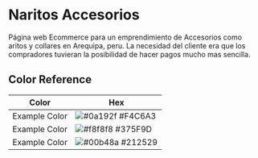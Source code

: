 
# Naritos Accesorios 

Página web Ecommerce para un emprendimiento de Accesorios como aritos y collares en Arequipa, peru. La necesidad del cliente era que los compradores tuvieran la posibilidad de hacer pagos mucho mas sencilla.



## Color Reference

| Color             | Hex                                                                |
| ----------------- | ------------------------------------------------------------------ |
| Example Color | ![#0a192f](https://via.placeholder.com/10/0a192f?text=+) #F4C6A3 |
| Example Color | ![#f8f8f8](https://via.placeholder.com/10/f8f8f8?text=+) #375F9D |
| Example Color | ![#00b48a](https://via.placeholder.com/10/00b48a?text=+) #212529 |



